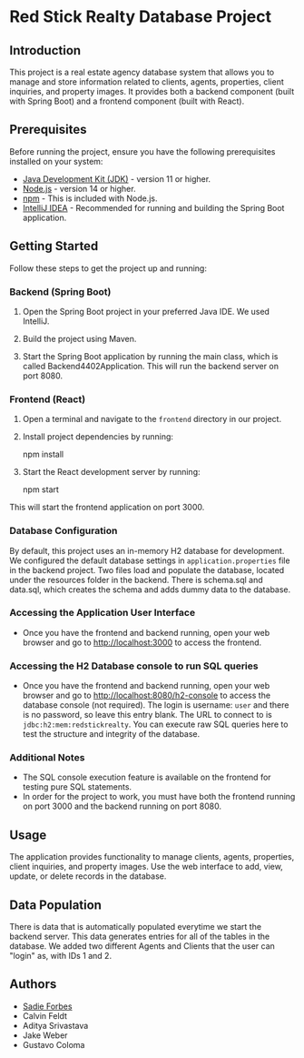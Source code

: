 # Red Stick Realty Database Project

## Introduction

This project is a real estate agency database system that allows you to manage and store information related to clients, agents, properties, client inquiries, and property images. It provides both a backend component (built with Spring Boot) and a frontend component (built with React).

## Prerequisites

Before running the project, ensure you have the following prerequisites installed on your system:

- [Java Development Kit (JDK)](https://www.oracle.com/java/technologies/javase-downloads.html) - version 11 or higher.
- [Node.js](https://nodejs.org/) - version 14 or higher.
- [npm](https://www.npmjs.com/) - This is included with Node.js.
- [IntelliJ IDEA](https://www.jetbrains.com/idea/download/) - Recommended for running and building the Spring Boot application.

## Getting Started

Follow these steps to get the project up and running:

### Backend (Spring Boot)

1. Open the Spring Boot project in your preferred Java IDE. We used IntelliJ.

2. Build the project using Maven.

3. Start the Spring Boot application by running the main class, which is called Backend4402Application. This will run the backend server on port 8080.

### Frontend (React)

1. Open a terminal and navigate to the `frontend` directory in our project.

2. Install project dependencies by running:
    
    npm install

3. Start the React development server by running:

    npm start

This will start the frontend application on port 3000.

### Database Configuration

By default, this project uses an in-memory H2 database for development. We configured the default database settings in `application.properties` file in the backend project.
Two files load and populate the database, located under the resources folder in the backend. There is schema.sql and data.sql, which creates the schema and adds dummy data to the
database.

### Accessing the Application User Interface

- Once you have the frontend and backend running, open your web browser and go to [http://localhost:3000](http://localhost:3000) to access the frontend.


### Accessing the H2 Database console to run SQL queries

- Once you have the frontend and backend running, open your web browser and go to [http://localhost:8080/h2-console](http://localhost:8080/h2-console) to access the database console (not required). The login is username: `user` and there is no password, so leave this entry blank. The URL to connect to is `jdbc:h2:mem:redstickrealty`. You can execute raw SQL queries here to test the structure and integrity of the database.

### Additional Notes

- The SQL console execution feature is available on the frontend for testing pure SQL statements.
- In order for the project to work, you must have both the frontend running on port 3000 and the backend running on port 8080.
  
## Usage

The application provides functionality to manage clients, agents, properties, client inquiries, and property images. Use the web interface to add, view, update, or delete records in the database. 

## Data Population
There is data that is automatically populated everytime we start the backend server. This data generates entries for all of the tables in the database. We added two different Agents and Clients that the user can "login" as, with IDs 1 and 2.

## Authors

- [Sadie Forbes](https://github.com/sadief630)
- Calvin Feldt
- Aditya Srivastava
- Jake Weber
- Gustavo Coloma

